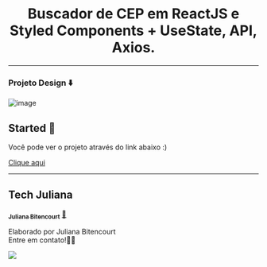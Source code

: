 <h1 align="center">
 Buscador de CEP em ReactJS e Styled Components + UseState, API, Axios.
</h1>


<hr>

### Projeto Design ⬇️
![image](https://raw.githubusercontent.com/techjuliana/API-paises/main/design/Captura%20de%20ecr%C3%A3%202022-11-23%2C%20%C3%A0s%2011.45.55%20AM.png)



## Started 🔔 

Você pode ver o projeto através do link abaixo :)

<a href="https://ceptech.netlify.app/" target="" alt="">Clique aqui</a>

---
## Tech Juliana

<a href="https://www.linkedin.com/in/techjuliana">
 <!-- <img style="border-radius: 50%;" src="" width="100px;" alt=""/> -->
 <!-- <br /> -->
 <sub><b>Juliana Bitencourt</b></sub></a>  <a href="https://www.linkedin.com/in/techjuliana" title="LinkedIn">🚀</a>


Elaborado por Juliana Bitencourt
<br> Entre em contato!👋🏽 </br>


 <div> 
  <a href="https://www.linkedin.com/in/techjuliana" target="_blank"><img src="https://img.shields.io/badge/-LinkedIn-%230077B5?style=for-the-badge&logo=linkedin&logoColor=white" target="_blank"></a> 
</div>
